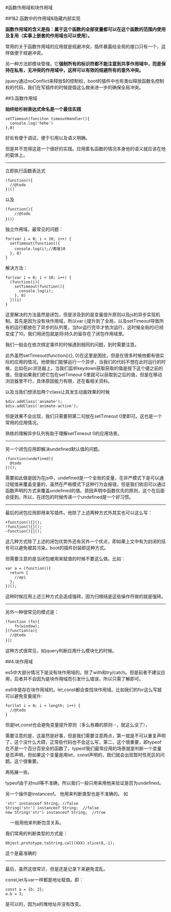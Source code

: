 #函数作用域和块作用域

##1&2.函数中的作用域&隐藏内部实现

**函数作用域的含义是指：属于这个函数的全部变量都可以在这个函数的范围内使用及复用（实事上嵌套的作用域也可以使用）。**

常用的关于函数作用域的应用就是规避冲突，插件暴露给全局的接口只有一个，这样做便于规避冲突。

另一种方法即模块管理。它**强制所有的标识符都不能注意到共享作用域中，而是保持在私有，无冲突的作用域中，这样可以有效的规避所有的意外冲突。**

jquery通过noConflict来释放$的控制权，boot的插件中也有类似释放函数名控制权的代码，我们在写插件的时候提倡这么做来进一步的确保全局冲突。

##3.函数作用域

**始终给杉树表达式命名是一个最佳实践**

    setTimeout(funciton timeoutHandler(){
      console.log('hehe')
    },0)

好处有便于调试，便于引用以及语义明确。

但是并不觉得这是一个很好的实践。应用匿名函数的情况本身他的语义就应该在他的载体上。

***

立即执行函数表达式

    (function(){
      //@todo
    })()

以及

    (function(){
        //@todo
    }()）

独立作用域，最常见的问题：

    for(var i = 0; i < 10; i++) {
      setTimeout(function(){
        console.log(i);//都是10
      }, 0)
    }

解决方法：

    for(var i = 0; i < 10; i++) {
      (function(i){
        setTimeout(function(){
          console.log(i);
        }, 0)
      })(i)
    }

这里解决的方法虽然是闭包，但是涉及到的是变量提升原则以及js的异步实现机制。首先是因为没有块作用域，所以var i;提升到了全局，以及setTimeout导致所有的运行都放在了异步的队列里，当for运行完毕才依次运行，这时候全局的i已经变成了10。我们用闭包就是将i持久的留存在了闭包作用域里。

我们一般会在依次绑定事件的时候遇到相同的问题，到时需要注意。

此外虽然setTimeout(function(){}, 0)在这里是困扰，但是在很多时候他都有很实际的应用的情况。他使我们能够运行一个异步，当我们的代码不想在此时运行的时候，比如在pc浏览器上，当我们监听keydown获取获取的值是按下这个键之前的值，但是如果我们把它包在setTimeout 0里就可以获取到之后的值，但是在移动浏览器里不行，具体原因能力有限，还在看相关资料。

以及当我们想添加两个class让其发生动画效果的时候 

    $div.addClass('animate');
    $div.addClass('animate-active');

但是效果不会出现，我们只需要把第二句放在setTimeout 0里即可。这也是一个常用的应用情况。

熟练的理解异步队列有助于理解setTimeout 0的应用场景。

***

另一个闭包应用即解决undefined默认值的问题。

    (function(undefined){
      @todo
    })();

需要如此做是因为在js中，undefined是一个全局的变量，在非严模式下是可以通过赋值来覆盖变量的，虽然在严格模式下这种行为会报错，但是我们依旧可以通过函数声明的方式来覆盖undefined的值。原因声明中函数优先的原则，这个在后面会提到。所以，在闭包的时候传递一个undefined是一个好习惯。

***

最后的闭包应用即用来写插件。他除了上述两种方式外其实也可以这么写：

    +function(){}();
    !function(){}();
    ~function(){}();

这几种方式除了上述的闭包优势外还有另外一个优点，即如果上文中有为封闭的括号可以避免被其污染。boot的插件封装即这种方式。

但需要注意的是当闭包被用来赋值的时候不要这么做。比如：

    var a = (function(){
      return {
        //api
      };
    })();
    
这种时候应用上述三种方式会造成强转，因为归根结底这些操作符做的就是强转。
 
***
 
另外一种很常见的模式是：

    (function (fn){
        fn(window);
    }(function(a){
      //@todo
    })）

这种方式很常见，如jquery判断应用什么模块化的时候。

##4.块作用域

es5中大部分情况下是没有块作用域的。除了with和try/catch。但是前者不建议应用，后者并不会因为是块作用域而引发什么错误，所以只需了解即可。

es6中是存在块作用域的。let,const都会查找块作用域。比如我们的for这么写就可以避免变量提升:

    for(let i = 0; i < length; i++) {
      //@todo
    }

但是let,const也会避免变量提升原则（多么有趣的原则···，就这么没了），

需要注意的是，这虽然是好事，但是我们需要注意两点，第一就是不可以重复声明了，这个没什么大碍，正常些代码也不会这么写，第二，这个很重要，即typeof 在不是一个百分百安全的函数了，typeof我们最常应用的场景就是判断一个变量是否声明，但如果这个变量是用let，const声明的，我们就会出现暂时性死区的问题。这个很重要。

再拓展一些。

typeof由于对null等不准确，所以我们一般只用来用他来验证是否为undefined。

另一个操作是instanceof。 他用来判断类型也是不准确的。 如

    'str' instanceof String; //false
    String('str') instanceof String;  //false
    new String('str') instanceof String;  //true
    
一般用他来判断包含关系。

我们常用的判断类型的方式是：

    Object.prototype.toString.call(XXX).slice(8,-1);

这个是最准确的

***

最后，虽然这很常识，但是还是记录下来避免混乱。

const,let与var一样都是地址赋值。即：

    const a = {b: 2};
    a.b = 3;
    
是可以的，因为a的堆地址并没有改变。 
